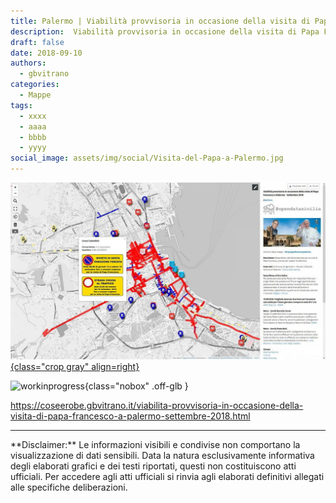 ```yaml
---
title: Palermo | Viabilità provvisoria in occasione della visita di Papa Francesco
description:  Viabilità provvisoria in occasione della visita di Papa Francesco a Palermo - Settembre 2018
draft: false
date: 2018-09-10
authors:
  - gbvitrano
categories:
  - Mappe
tags:
  - xxxx
  - aaaa
  - bbbb
  - yyyy
social_image: assets/img/social/Visita-del-Papa-a-Palermo.jpg
--- 
```

<style>.md-typeset code { background-color: #fff0;} 
</style>
[![papa](Visita-del-Papa-a-Palermo.jpg "Palermo | Viabilità provvisoria in occasione della visita di Papa Francesco" ){class="crop gray" align=right}](index.md) 

![workinprogress](https://coseerobe.it/assets/img/workinprogress.jpg "Work in progress"){class="nobox" .off-glb }
<!-- more -->

https://coseerobe.gbvitrano.it/viabilita-provvisoria-in-occasione-della-visita-di-papa-francesco-a-palermo-settembre-2018.html

<hr>
**Disclaimer:** Le informazioni visibili e condivise non comportano la visualizzazione di dati sensibili. Data la natura esclusivamente informativa degli elaborati grafici e dei testi riportati, questi non costituiscono atti ufficiali. Per accedere agli atti ufficiali si rinvia agli elaborati definitivi allegati alle specifiche deliberazioni.